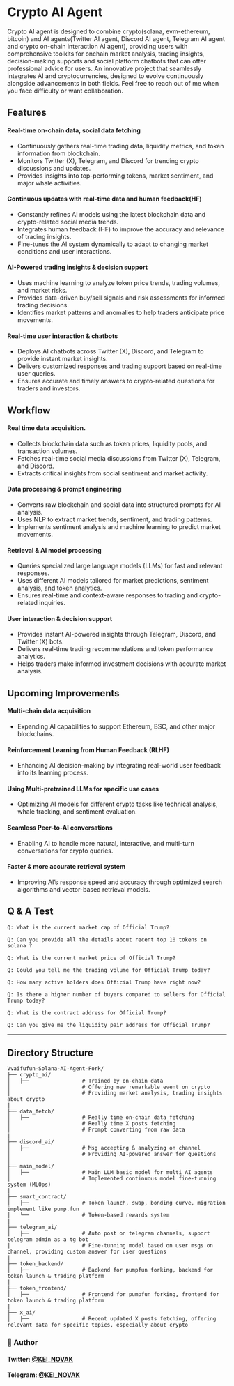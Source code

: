 # Crypto AI Agent 
Crypto AI agent is designed to combine crypto(solana, evm-ethereum, bitcoin) and AI agents(Twitter AI agent, Discord AI agent, Telegram AI agent and crypto on-chain interaction AI agent), providing users with comprehensive toolkits for onchain market analysis, trading insights, decision-making supports and social platform chatbots that can offer professional advice for users.
An innovative project that seamlessly integrates AI and cryptocurrencies, designed to evolve continuously alongside advancements in both fields.
Feel free to reach out of me when you face difficulty or want collaboration.


## Features
#### Real-time on-chain data, social data fetching 
- Continuously gathers real-time trading data, liquidity metrics, and token information from blockchain.
- Monitors Twitter (X), Telegram, and Discord for trending crypto discussions and updates.
- Provides insights into top-performing tokens, market sentiment, and major whale activities.
#### Continuous updates with real-time data and human feedback(HF)
- Constantly refines AI models using the latest blockchain data and crypto-related social media trends.
- Integrates human feedback (HF) to improve the accuracy and relevance of trading insights.
- Fine-tunes the AI system dynamically to adapt to changing market conditions and user interactions.
#### AI-Powered trading insights & decision support
- Uses machine learning to analyze token price trends, trading volumes, and market risks.
- Provides data-driven buy/sell signals and risk assessments for informed trading decisions.
- Identifies market patterns and anomalies to help traders anticipate price movements.
#### Real-time user interaction & chatbots
- Deploys AI chatbots across Twitter (X), Discord, and Telegram to provide instant market insights.
- Delivers customized responses and trading support based on real-time user queries.
- Ensures accurate and timely answers to crypto-related questions for traders and investors.


## Workflow
#### Real time data acquisition.
- Collects blockchain data such as token prices, liquidity pools, and transaction volumes.
- Fetches real-time social media discussions from Twitter (X), Telegram, and Discord.
- Extracts critical insights from social sentiment and market activity.
#### Data processing & prompt engineering  
- Converts raw blockchain and social data into structured prompts for AI analysis.
- Uses NLP to extract market trends, sentiment, and trading patterns.
- Implements sentiment analysis and machine learning to predict market movements.
#### Retrieval & AI model processing
- Queries specialized large language models (LLMs) for fast and relevant responses.
- Uses different AI models tailored for market predictions, sentiment analysis, and token analytics.
- Ensures real-time and context-aware responses to trading and crypto-related inquiries.
#### User interaction & decision support
- Provides instant AI-powered insights through Telegram, Discord, and Twitter (X) bots.
- Delivers real-time trading recommendations and token performance analytics.
- Helps traders make informed investment decisions with accurate market analysis.

## Upcoming Improvements
#### Multi-chain data acquisition
- Expanding AI capabilities to support Ethereum, BSC, and other major blockchains.
#### Reinforcement Learning from Human Feedback (RLHF)
- Enhancing AI decision-making by integrating real-world user feedback into its learning process.
#### Using Multi-pretrained LLMs for specific use cases
- Optimizing AI models for different crypto tasks like technical analysis, whale tracking, and sentiment evaluation.
#### Seamless Peer-to-AI conversations
- Enabling AI to handle more natural, interactive, and multi-turn conversations for crypto queries.
#### Faster & more accurate retrieval system
- Improving AI’s response speed and accuracy through optimized search algorithms and vector-based retrieval models.

## Q & A Test
```
Q: What is the current market cap of Official Trump?
```
```
Q: Can you provide all the details about recent top 10 tokens on solana ?
```
```
Q: What is the current market price of Official Trump?
```
```
Q: Could you tell me the trading volume for Official Trump today?
```
```
Q: How many active holders does Official Trump have right now?
```
```
Q: Is there a higher number of buyers compared to sellers for Official Trump today?
```
```
Q: What is the contract address for Official Trump?
```
```
Q: Can you give me the liquidity pair address for Official Trump?
```
---


## Directory Structure

```
Vvaifufun-Solana-AI-Agent-Fork/
├── crypto_ai/
│   ├──                 # Trained by on-chain data
│                       # Offering new remarkable event on crypto
│                       # Providing market analysis, trading insights about crypto
| 
├── data_fetch/
│   ├──                 # Really time on-chain data fetching 
│                       # Really time X posts fetching
│                       # Prompt converting from raw data
|
├── discord_ai/
│   ├──                 # Msg accepting & analyzing on channel
│                       # Providing AI-powered answer for questions
│
├── main_model/
│   ├──                 # Main LLM basic model for multi AI agents
│                       # Implemented continuous model fine-tunning system (MLOps) 
|
├── smart_contract/
│   ├──                 # Token launch, swap, bonding curve, migration implement like pump.fun
│   └──                 # Token-based rewards system
|
├── telegram_ai/
│   ├──                 # Auto post on telegram channels, support telegram admin as a tg bot
|                       # Fine-tunning model based on user msgs on channel, providing custom answer for user questions
|
├── token_backend/
│   ├──                 # Backend for pumpfun forking, backend for token launch & trading platform
|
├── token_frontend/
│   ├──                 # Frontend for pumpfun forking, frontend for token launch & trading platform
|
├── x_ai/
│   ├──                 # Recent updated X posts fetching, offering relevant data for specific topics, especially about crypto
```


### 👤 Author
#### Twitter: [@KEI_NOVAK](https://x.com/kei_4650)   
#### Telegram: [@KEI_NOVAK](https://t.me/Kei4650)  
